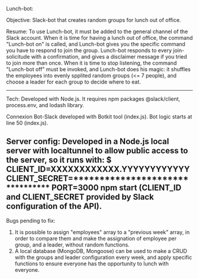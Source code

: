 Lunch-bot: 

Objective:
Slack-bot that creates random groups for lunch out of office. 

Resume: 
To use Lunch-bot, it must be added to the general channel of the Slack account. 
When it is time for having a lunch out of office, the command "Lunch-bot on" is called, and Lunch-bot gives you the specific command you have to respond to join the group. 
Lunch-bot responds to every join-solicitude with a confirmation, and gives a disclaimer message if you tried to join more than once. 
When it is time to stop listening, the command "Lunch-bot off" must be invoked, and Lunch-bot does his magic: it shuffles the employees into evenly spplited random groups (<= 7 people), and choose a leader for each group to decide where to eat. 

----------------------------------------------------------------
Tech: 
Developed with Node.js. 
It requires npm packages @slack/client, process.env, and lodash library.

Connexion Bot-Slack developed with Botkit tool (index.js).
Bot logic starts at line 50 (index.js).

Server config:
Developed in a Node.js local server with localtunnel to allow public access to the server, so it runs with: 
$ CLIENT_ID=XXXXXXXXXXXX.YYYYYYYYYYYY CLIENT_SECRET=******************************** PORT=3000 npm start
(CLIENT_ID and CLIENT_SECRET provided by Slack configuration of the API).  
----------------------------------------------------------------
Bugs pending to fix: 
  1) It is possible to assign "employees" array to a "previous week" array, in order to compare them and make the assignation of employee per group, and a leader, without random functions. 
  2) A local database (MongoDB, Mongoose) can be used to make a CRUD with the groups and leader configuration every week, and apply specific functions to ensure everyone has the opportunity to lunch with everyone. 

